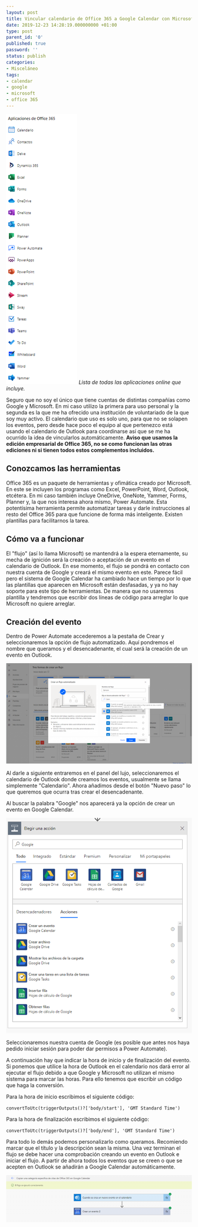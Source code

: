 ```yaml
---
layout: post
title: Vincular calendario de Office 365 a Google Calendar con Microsoft Power Automate
date: 2019-12-23 14:28:19.000000000 +01:00
type: post
parent_id: '0'
published: true
password: ''
status: publish
categories:
- Misceláneo
tags:
- calendar
- google
- microsoft
- office 365
---
```

![](/assets/2019/12/all_office_365.png)
_Lista de todas las aplicaciones online que incluye._

Seguro que no soy el único que tiene cuentas de distintas compañías como Google y Microsoft. En mi caso utilizo la primera para uso personal y la segunda es la que me ha ofrecido una institución de voluntariado de la que soy muy activo. El calendario que uso es solo uno, para que no se solapen los eventos, pero desde hace poco el equipo al que pertenezco está usando el calendario de Outlook para coordinarse así que se me ha ocurrido la idea de vincularlos automáticamente. <strong>Aviso que usamos la edición empresarial de Office 365, no se como funcionan las otras ediciones ni si tienen todos estos complementos incluidos.</strong>

## Conozcamos las herramientas

Office 365 es un paquete de herramientas y ofimática creado por Microsoft. En este se incluyen los programas como Excel, PowerPoint, Word, Outlook, etcétera. En mi caso también incluye OneDrive, OneNote, Yammer, Forms, Planner y, la que nos interesa ahora mismo, Power Automate. Esta potentísima herramienta permite automatizar tareas y darle instrucciones al resto del Office 365 para que funcione de forma más inteligente. Existen plantillas para facilitarnos la tarea.

## Cómo va a funcionar

El "flujo" (así lo llama Microsoft) se mantendrá a la espera eternamente, su mecha de ignición será la creación o aceptación de un evento en el calendario de Outlook. En ese momento, el flujo se pondrá en contacto con nuestra cuenta de Google y creará el mismo evento en este. Parece fácil pero el sistema de Google Calendar ha cambiado hace un tiempo por lo que las plantillas que aparecen en Microsoft están desfasadas, y ya no hay soporte para este tipo de herramientas.  De manera que no usaremos plantilla y tendremos que escribir dos líneas de código para arreglar lo que Microsoft no quiere arreglar.

## Creación del evento

Dentro de Power Automate accederemos a la pestaña de Crear y seleccionaremos la opción de flujo automatizado. Aquí pondremos el nombre que queramos y el desencadenante, el cual será la creación de un evento en Outlook.

![](/assets/2019/12/Screenshot_7-1024x552.png)

Al darle a siguiente entraremos en el panel del lujo, seleccionaremos el calendario de Outlook donde creamos los eventos, usualmente se llama simplemente "Calendario". Ahora añadimos desde el botón "Nuevo paso" lo que queremos que ocurra tras crear el desencadenante.

Al buscar la palabra "Google" nos aparecerá ya la opción de crear un evento en Google Calendar.

![](/assets/2019/12/Screenshot_8.png)

Seleccionaremos nuestra cuenta de Google (es posible que antes nos haya pedido iniciar sesión para poder dar permisos a Power Automate).

A continuación hay que indicar la hora de inicio y de finalización del evento. Si ponemos que utilice la hora de Outlook en el calendario nos dará error al ejecutar el flujo debido a que Google y Microsoft no utilizan el mismo sistema para marcar las horas. Para ello tenemos que escribir un código que haga la conversión.

Para la hora de inicio escribimos el siguiente código:

```
convertToUtc(triggerOutputs()?['body/start'], 'GMT Standard Time')
```

Para la hora de finalización escribimos el siguiente código:

```
convertToUtc(triggerOutputs()?['body/end'], 'GMT Standard Time')
```

Para todo lo demás podemos personalizarlo como queramos. Recomiendo marcar que el título y la descripción sean la misma. Una vez terminan el flujo se debe hacer una comprobación creando un evento en Outlook e iniciar el flujo. A partir de ahora todos los eventos que se creen o que se acepten en Outlook se añadirán a Google Calendar automáticamente.

![](/assets/2019/12/Screenshot_9-1024x261.png)